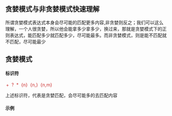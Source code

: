 ## 贪婪模式与非贪婪模式快速理解

所谓贪婪模式表达式本身会尽可能的匹配更多内容,非贪婪则反之；我们可以这么理解，一个人很贪婪，所以他会能拿多少拿多少，换过来，那就是贪婪模式下的正则表达式，能匹配多少就匹配多少，尽可能最多。而非贪婪模式，则是能不匹配就不匹配，尽可能最少

## 贪婪模式

#### 标识符
<font style="color:#c33;padding:2px;backfround:#eee;">+</font>
<font style="color:#c33;padding:2px;backfround:#eee;">?</font>
<font style="color:#c33;padding:2px;backfround:#eee;">\*</font>
<font style="color:#c33;padding:2px;backfround:#eee;">{n}</font>
<font style="color:#c33;padding:2px;backfround:#eee;">{n,}</font>
<font style="color:#c33;padding:2px;backfround:#eee;">{n,m}</font>

上述标识符，代表是贪婪匹配，会尽可能多的去匹配内容
#### 示例
